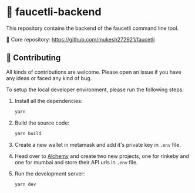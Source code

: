 # 🦄 faucetli-backend

This repository contains the backend of the faucetli command line tool.

🎉 Core repository: https://github.com/mukesh272921/faucetli

## 🤝 Contributing

All kinds of contributions are welcome. Please open an issue if you have any ideas or faced any kind of bug.

To setup the local developer environment, please run the following steps:

1. Install all the dependencies:

   ```bash
   yarn
   ```

1. Build the source code:

   ```bash
   yarn build
   ```

1. Create a new wallet in metamask and add it's private key in `.env` file.

1. Head over to [Alchemy](https://www.alchemy.com/) and create two new projects, one for rinkeby and one for mumbai and store their API urls in `.env` file.

1. Run the development server:

   ```bash
   yarn dev
   ```
